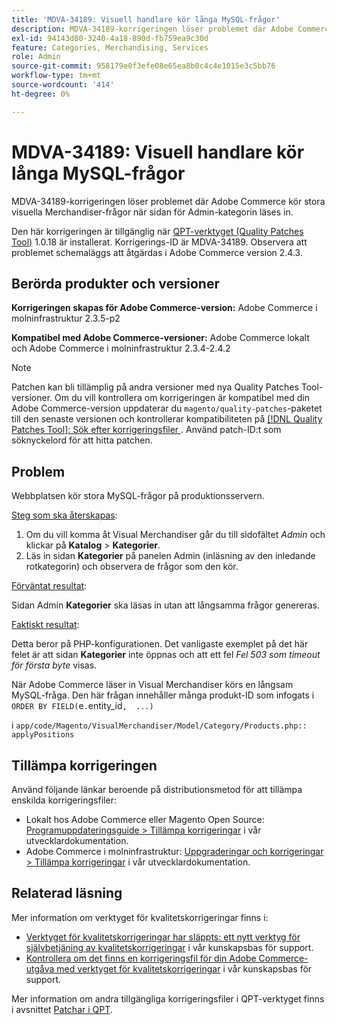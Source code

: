 ```yaml
---
title: 'MDVA-34189: Visuell handlare kör långa MySQL-frågor'
description: MDVA-34189-korrigeringen löser problemet där Adobe Commerce kör stora visuella Merchandiser-frågor när sidan för Admin-kategorin läses in.
exl-id: 94143d80-3240-4a18-890d-fb759ea9c30d
feature: Categories, Merchandising, Services
role: Admin
source-git-commit: 958179e0f3efe08e65ea8b0c4c4e1015e3c5bb76
workflow-type: tm+mt
source-wordcount: '414'
ht-degree: 0%

---
```


# MDVA-34189: Visuell handlare kör långa MySQL-frågor

MDVA-34189-korrigeringen löser problemet där Adobe Commerce kör stora visuella Merchandiser-frågor när sidan för Admin-kategorin läses in.

Den här korrigeringen är tillgänglig när [QPT-verktyget (Quality Patches Tool)](/help/announcements/adobe-commerce-announcements/magento-quality-patches-released-new-tool-to-self-serve-quality-patches.md) 1.0.18 är installerat. Korrigerings-ID är MDVA-34189. Observera att problemet schemaläggs att åtgärdas i Adobe Commerce version 2.4.3.

## Berörda produkter och versioner

**Korrigeringen skapas för Adobe Commerce-version:** Adobe Commerce i molninfrastruktur 2.3.5-p2

**Kompatibel med Adobe Commerce-versioner:** Adobe Commerce lokalt och Adobe Commerce i molninfrastruktur 2.3.4-2.4.2

>[!NOTE]
>
>Patchen kan bli tillämplig på andra versioner med nya Quality Patches Tool-versioner. Om du vill kontrollera om korrigeringen är kompatibel med din Adobe Commerce-version uppdaterar du `magento/quality-patches`-paketet till den senaste versionen och kontrollerar kompatibiliteten på [[!DNL Quality Patches Tool]: Sök efter korrigeringsfiler ](https://devdocs.magento.com/quality-patches/tool.html#patch-grid). Använd patch-ID:t som söknyckelord för att hitta patchen.

## Problem

Webbplatsen kör stora MySQL-frågor på produktionsservern.

<u>Steg som ska återskapas</u>:

1. Om du vill komma åt Visual Merchandiser går du till sidofältet *Admin* och klickar på **Katalog** > **Kategorier**.
1. Läs in sidan **Kategorier** på panelen Admin (inläsning av den inledande rotkategorin) och observera de frågor som den kör.

<u>Förväntat resultat</u>:

Sidan Admin **Kategorier** ska läsas in utan att långsamma frågor genereras.

<u>Faktiskt resultat</u>:

Detta beror på PHP-konfigurationen. Det vanligaste exemplet på det här felet är att sidan **Kategorier** inte öppnas och att ett fel *Fel 503 som timeout för första byte* visas.

När Adobe Commerce läser in Visual Merchandiser körs en långsam MySQL-fråga. Den här frågan innehåller många produkt-ID som infogats i `ORDER BY FIELD(`e`.`entity_id`,  ...)`

i `app/code/Magento/VisualMerchandiser/Model/Category/Products.php:: applyPositions`

## Tillämpa korrigeringen

Använd följande länkar beroende på distributionsmetod för att tillämpa enskilda korrigeringsfiler:

* Lokalt hos Adobe Commerce eller Magento Open Source: [Programuppdateringsguide > Tillämpa korrigeringar](https://devdocs.magento.com/guides/v2.4/comp-mgr/patching/mqp.html) i vår utvecklardokumentation.
* Adobe Commerce i molninfrastruktur: [Uppgraderingar och korrigeringar > Tillämpa korrigeringar](https://devdocs.magento.com/cloud/project/project-patch.html) i vår utvecklardokumentation.

## Relaterad läsning

Mer information om verktyget för kvalitetskorrigeringar finns i:

* [Verktyget för kvalitetskorrigeringar har släppts: ett nytt verktyg för självbetjäning av kvalitetskorrigeringar](/help/announcements/adobe-commerce-announcements/magento-quality-patches-released-new-tool-to-self-serve-quality-patches.md) i vår kunskapsbas för support.
* [Kontrollera om det finns en korrigeringsfil för din Adobe Commerce-utgåva med verktyget för kvalitetskorrigeringar](/help/support-tools/patches-available-in-qpt-tool/check-patch-for-magento-issue-with-magento-quality-patches.md) i vår kunskapsbas för support.

Mer information om andra tillgängliga korrigeringsfiler i QPT-verktyget finns i avsnittet [Patchar i QPT](https://support.magento.com/hc/en-us/sections/360010506631-Patches-available-in-QPT-tool-).
